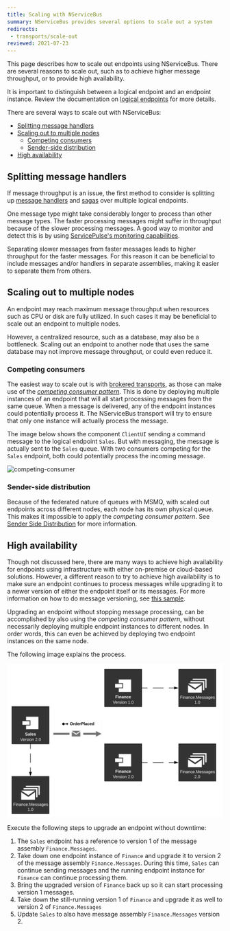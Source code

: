 ```yaml
---
title: Scaling with NServiceBus
summary: NServiceBus provides several options to scale out a system
redirects:
 - transports/scale-out
reviewed: 2021-07-23
---
```


This page describes how to scale out endpoints using NServiceBus. There are several reasons to scale out, such as to achieve higher message throughput, or to provide high availability.

It is important to distinguish between a logical endpoint and an endpoint instance. Review the documentation on [logical endpoints](/nservicebus/endpoints/) for more details.

There are several ways to scale out with NServiceBus:

- [Splitting message handlers](#splitting-message-handlers)
- [Scaling out to multiple nodes](#scaling-out-to-multiple-nodes)
  - [Competing consumers](#competing-consumers)
  - [Sender-side distribution](#sender-side-distribution)
- [High availability](#high-availability)

## Splitting message handlers

If message throughput is an issue, the first method to consider is splitting up [message handlers](/nservicebus/handlers/) and [sagas](/nservicebus/sagas/) over multiple logical endpoints.

One message type might take considerably longer to process than other message types. The faster processing messages might suffer in throughput because of the slower processing messages. A good way to monitor and detect this is by using [ServicePulse's monitoring capabilities](/monitoring/metrics/in-servicepulse.md).

Separating slower messages from faster messages leads to higher throughput for the faster messages. For this reason it can be beneficial to include messages and/or handlers in separate assemblies, making it easier to separate them from others.

## Scaling out to multiple nodes

An endpoint may reach maximum message throughput when resources such as CPU or disk are fully utilized. In such cases it may be beneficial to scale out an endpoint to multiple nodes.

However, a centralized resource, such as a database, may also be a bottleneck. Scaling out an endpoint to another node that uses the same database may not improve message throughput, or could even reduce it.

### Competing consumers

The easiest way to scale out is with [brokered transports](/transports/types.md#broker-transports), as those can make use of the *[competing consumer pattern](https://www.enterpriseintegrationpatterns.com/patterns/messaging/CompetingConsumers.html)*. This is done by deploying multiple instances of an endpoint that will all start processing messages from the same queue. When a message is delivered, any of the endpoint instances could potentially process it. The NServiceBus transport will try to ensure that only one instance will actually process the message.

The image below shows the component `ClientUI` sending a command message to the logical endpoint `Sales`. But with messaging, the message is actually sent to the `Sales` queue. With two consumers competing for the `Sales` endpoint, both could potentially process the incoming message.

![competing-consumer](competing-consumer.png)

### Sender-side distribution

Because of the federated nature of queues with MSMQ, with scaled out endpoints across different nodes, each node has its own physical queue. This makes it impossible to apply the *competing consumer pattern*. See [Sender Side Distribution](/transports/msmq/sender-side-distribution.md) for more information.

## High availability

Though not discussed here, there are many ways to achieve high availability for endpoints using infrastructure with either on-premise or cloud-based solutions. However, a different reason to try to achieve high availability is to make sure an endpoint continues to process messages while upgrading it to a newer version of either the endpoint itself or its messages. For more information on how to do message versioning, see [this sample](/samples/versioning/).

Upgrading an endpoint without stopping message processing, can be accomplished by also using the *competing consumer pattern*, without necessarily deploying multiple endpoint instances to different nodes. In order words, this can even be achieved by deploying two endpoint instances on the same node.

The following image explains the process.

![upgrading-endpoint-instance](upgrading-endpoint-instance.png)

Execute the following steps to upgrade an endpoint without downtime:

1. The `Sales` endpoint has a reference to version 1 of the message assembly `Finance.Messages`.
2. Take down one endpoint instance of `Finance` and upgrade it to version 2 of the message assembly `Finance.Messages`. During this time, `Sales` can continue sending messages and the running endpoint instance for `Finance` can continue processing them.
3. Bring the upgraded version of `Finance` back up so it can start processing version 1 messages.
4. Take down the still-running version 1 of `Finance` and upgrade it as well to version 2 of `Finance.Messages`
5. Update `Sales` to also have message assembly `Finance.Messages` version 2.
